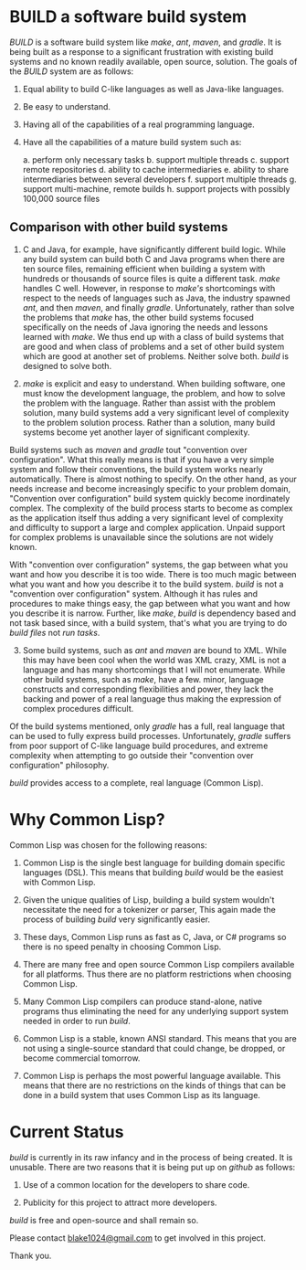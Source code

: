 
# **BUILD** a software build system

*BUILD* is a software build system like *make*, *ant*, *maven*, and
*gradle*.  It is being built as a response to a significant
frustration with existing build systems and no known readily available,
open source, solution.  The goals of the *BUILD* system are as follows:

1. Equal ability to build C-like languages as well as Java-like languages.

2. Be easy to understand.

3. Having all of the capabilities of a real programming language.

4. Have all the capabilities of a mature build system such as:

    a. perform only necessary tasks
    b. support multiple threads
    c. support remote repositories
    d. ability to cache intermediaries
    e. ability to share intermediaries between several developers
    f. support multiple threads
    g. support multi-machine, remote builds
    h. support projects with possibly 100,000 source files
    

## Comparison with other build systems

1.  C and Java, for example, have significantly different build logic.
While any build system can build both C and Java programs when there 
are ten source files, remaining efficient when building a system
with hundreds or thousands of source files is quite a different task.
*make* handles C well.  However, in response to *make's* shortcomings
with respect to the needs of languages such as Java, the industry spawned
*ant*, and then *maven*, and finally *gradle*.  Unfortunately, rather
than solve the problems that *make* has, the other build systems focused
specifically on the needs of Java ignoring the needs and lessons learned 
with *make*.  We thus end up with a class of build systems that are good
and when class of problems and a set of other build system which are 
good at another set of problems.  Neither solve both.  *build* is
designed to solve both.

2.  *make* is explicit and easy to understand.  When building software,
one must know the development language, the problem, and how to solve the
problem with the language.  Rather than assist with the problem solution,
many build systems add a very significant level of complexity to the problem
solution process.  Rather than a solution, many build systems become yet 
another layer of significant complexity.  

Build systems such as *maven* and *gradle* tout "convention over
configuration".  What this really means is that if you have a very
simple system and follow their conventions, the build system works
nearly automatically.  There is almost nothing to specify.  On the
other hand, as your needs increase and become increasingly specific
to your problem domain, "Convention over configuration" build system 
quickly become inordinately complex.  The complexity of the build process
starts to become as complex as the application itself thus adding a very
significant level of complexity and difficulty to support a large and complex
application.  Unpaid support for complex problems is unavailable since
the solutions are not widely known.

With "convention over configuration" systems, the gap between what you
want and how you describe it is too wide.  There is too much magic between
what you want and how you describe it to the build system.
*build* is not a "convention over configuration" system.  Although it
has rules and procedures to make things easy, the gap between what you
want and how you describe it is narrow. Further, like *make*, *build*
is dependency based and not task based since, with a build system,
that's what you are trying to do *build files* not *run tasks*.

3. Some build systems, such as *ant* and *maven* are bound to XML.
While this may have been cool when the world was XML crazy, XML
is not a language and has many shortcomings that I will not enumerate.
While other build systems, such as *make*, have a few. minor, language
constructs and corresponding flexibilities and power, they lack the
backing and power of a real language thus making the expression of
complex procedures difficult.

Of the build systems mentioned, only *gradle* has a full, real language
that can be used to fully express build processes.  Unfortunately,
*gradle* suffers from poor support of C-like language build procedures,
and extreme complexity when attempting to go outside their "convention over
configuration" philosophy.

*build* provides access to a complete, real language (Common Lisp).

# Why Common Lisp?

Common Lisp was chosen for the following reasons:

1. Common Lisp is the single best language for building domain specific 
languages (DSL).  This means that building *build* would be the easiest
with Common Lisp.

2. Given the unique qualities of Lisp, building a build system wouldn't
necessitate the need for a tokenizer or parser,  This again made the process
of building *build* very significantly easier.

3. These days, Common Lisp runs as fast as C, Java, or C# programs so
there is no speed penalty in choosing Common Lisp.

4. There are many free and open source Common Lisp compilers available
for all platforms.  Thus there are no platform restrictions when choosing
Common Lisp.

5.  Many Common Lisp compilers can produce stand-alone, native programs thus
eliminating the need for any underlying support system needed in order
to run *build*.

6.  Common Lisp is a stable, known ANSI standard.  This means that you are not
using a single-source standard that could change, be dropped, or become
commercial tomorrow.

7.  Common Lisp is perhaps the most powerful language available.  This means
that there are no restrictions on the kinds of things that can be done in
a build system that uses Common Lisp as its language.

# Current Status

*build* is currently in its raw infancy and in the process of being created.
It is unusable.  There are two reasons that it is being put up on *github*
as follows:

1. Use of a common location for the developers to share code.

2. Publicity for this project to attract more developers.

*build* is free and open-source and shall remain so.

Please contact blake1024@gmail.com to get involved in this project.

Thank you.

